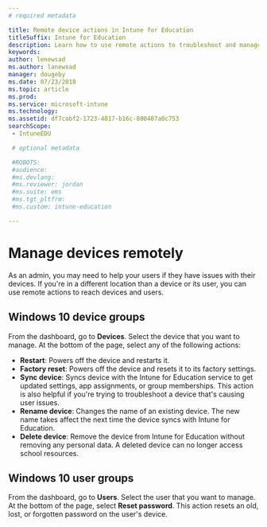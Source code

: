 ```yaml
---
# required metadata

title: Remote device actions in Intune for Education
titleSuffix: Intune for Education
description: Learn how to use remote actions to troubleshoot and manage distant devices.
keywords:
author: lenewsad
ms.author: lanewsad
manager: dougeby
ms.date: 07/23/2018
ms.topic: article
ms.prod:
ms.service: microsoft-intune
ms.technology:
ms.assetid: df7cabf2-1723-4817-b16c-800407a0c753
searchScope:
 - IntuneEDU

 # optional metadata

 #ROBOTS:
 #audience:
 #ms.devlang:
 #ms.reviewer: jordan
 #ms.suite: ems
 #ms.tgt_pltfrm:
 #ms.custom: intune-education

---
```


# Manage devices remotely  

As an admin, you may need to help your users if they have issues with their devices. If you're in a different location than a device or its user, you can use remote actions to reach devices and users.   

## Windows 10 device groups  
From the dashboard, go to **Devices**. Select the device that you want to manage. At the bottom of the page, select any of the following actions:

- **Restart**: Powers off the device and restarts it.
- **Factory reset**: Powers off the device and resets it to its factory settings.
- **Sync device**: Syncs device with the Intune for Education service to get updated settings, app assignments, or group memberships. This action is also helpful if you're trying to troubleshoot a device that's causing user issues.  
- **Rename device**: Changes the name of an existing device. The new name takes affect the next time the device syncs with Intune for Education.  
- **Delete device**: Remove the device from Intune for Education without removing any personal data. A deleted device can no longer access school resources. 

## Windows 10 user groups  
From the dashboard, go to **Users**. Select the user that you want to manage. At the bottom of the page, select **Reset password**. This action resets an old, lost, or forgotten password on the user's device.  
